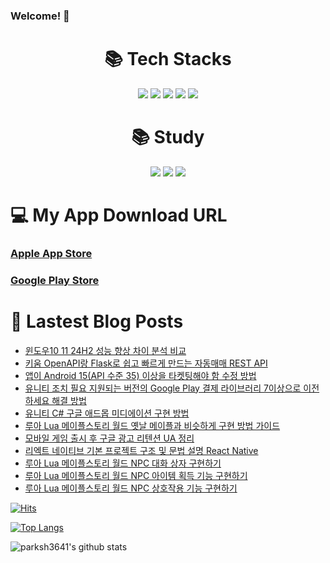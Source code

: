 ### Welcome! 👋

<div align=center><h1>📚 Tech Stacks</h1></div>

<div align=center>   
  <img src="https://img.shields.io/badge/Unity-100000?style=for-the-badge&logo=unity&logoColor=white"/>
  <img src="https://img.shields.io/badge/C%23-239120?style=for-the-badge&logo=c-sharp&logoColor=white"/>
  <img src="https://img.shields.io/badge/Android-3DDC84?style=for-the-badge&logo=android&logoColor=white"/>
  <img src="https://img.shields.io/badge/iOS-000000?style=for-the-badge&logo=ios&logoColor=white"/>
  <img src="https://img.shields.io/badge/googleads-4285F4?style=for-the-badge&logoColor=white"/>
  <br>
</div>


<div align=center><h1>📚 Study</h1></div>
<div align=center>   
  <img src="https://img.shields.io/badge/Flutter-02569B?style=for-the-badge&logo=flutter&logoColor=white"/>
  <img src="https://img.shields.io/badge/Dart-0175C2?style=for-the-badge&logo=dart&logoColor=white"/>
  <img src="https://img.shields.io/badge/swift-F05138?style=for-the-badge&logo=flutter&logoColor=white"/>
    <br>
</div>


<div><h1>💻 My App Download URL</h1></div>

### [Apple App Store](https://apps.apple.com/kr/developer/seong-hyeon-park/id1637056031)
### [Google Play Store](https://play.google.com/store/apps/dev?id=8493220400768769623)


<div><h1>📕 Lastest Blog Posts</h1></div>

<!-- BLOG-POST-LIST:START -->
- [윈도우10 11 24H2 성능 향상 차이 분석 비교](https://parksh3641.tistory.com/entry/%EC%9C%88%EB%8F%84%EC%9A%B010-11-24H2-%EC%84%B1%EB%8A%A5-%ED%96%A5%EC%83%81-%EC%B0%A8%EC%9D%B4-%EB%B6%84%EC%84%9D-%EB%B9%84%EA%B5%90)
- [키움 OpenAPI랑 Flask로 쉽고 빠르게 만드는 자동매매 REST API](https://parksh3641.tistory.com/entry/%ED%82%A4%EC%9B%80-OpenAPI%EB%9E%91-Flask%EB%A1%9C-%EC%89%BD%EA%B3%A0-%EB%B9%A0%EB%A5%B4%EA%B2%8C-%EB%A7%8C%EB%93%9C%EB%8A%94-%EC%9E%90%EB%8F%99%EB%A7%A4%EB%A7%A4-REST-API)
- [앱이  Android 15&lpar;API  수준 35&rpar; 이상을 타켓팅해야 함 수정 방법](https://parksh3641.tistory.com/entry/%EC%95%B1%EC%9D%B4-Android-15API-%EC%88%98%EC%A4%80-35-%EC%9D%B4%EC%83%81%EC%9D%84-%ED%83%80%EC%BC%93%ED%8C%85%ED%95%B4%EC%95%BC-%ED%95%A8-%EC%88%98%EC%A0%95-%EB%B0%A9%EB%B2%95)
- [유니티 조치 필요 지원되는 버전의 Google Play 결제 라이브러리 7이상으로 이전하세요 해결 방법](https://parksh3641.tistory.com/entry/%EC%A1%B0%EC%B9%98-%ED%95%84%EC%9A%94-%EC%A7%80%EC%9B%90%EB%90%98%EB%8A%94-%EB%B2%84%EC%A0%84%EC%9D%98-Google-Play-%EA%B2%B0%EC%A0%9C-%EB%9D%BC%EC%9D%B4%EB%B8%8C%EB%9F%AC%EB%A6%AC%EB%A1%9C-%EC%9D%B4%EC%A0%84%ED%95%98%EC%84%B8%EC%9A%94)
- [유니티 C# 구글 애드몹 미디에이션 구현 방법](https://parksh3641.tistory.com/entry/%EC%9C%A0%EB%8B%88%ED%8B%B0-C-%EA%B5%AC%EA%B8%80-%EC%95%A0%EB%93%9C%EB%AA%B9-%EB%AF%B8%EB%94%94%EC%97%90%EC%9D%B4%EC%85%98-%EA%B5%AC%ED%98%84-%EB%B0%A9%EB%B2%95)
- [루아 Lua 메이플스토리 월드 옛날 메이플과 비슷하게 구현 방법 가이드](https://parksh3641.tistory.com/entry/%EB%A3%A8%EC%95%84-Lua-%EB%A9%94%EC%9D%B4%ED%94%8C%EC%8A%A4%ED%86%A0%EB%A6%AC-%EC%9B%94%EB%93%9C-%EC%98%9B%EB%82%A0-%EB%A9%94%EC%9D%B4%ED%94%8C%EA%B3%BC-%EB%B9%84%EC%8A%B7%ED%95%98%EA%B2%8C-%EA%B5%AC%ED%98%84-%EB%B0%A9%EB%B2%95-%EA%B0%80%EC%9D%B4%EB%93%9C)
- [모바일 게임 출시 후 구글 광고 리텐션 UA 정리](https://parksh3641.tistory.com/entry/%EA%B5%AC%EA%B8%80-%EA%B4%91%EA%B3%A0-%EB%A6%AC%ED%85%90%EC%85%98-%EC%A0%95%EB%A6%AC)
- [리엑트 네이티브 기본 프로젝트 구조 및 문법 설명 React Native](https://parksh3641.tistory.com/entry/%EB%A6%AC%EC%97%91%ED%8A%B8-%EB%84%A4%EC%9D%B4%ED%8B%B0%EB%B8%8C-%EA%B8%B0%EB%B3%B8-%ED%94%84%EB%A1%9C%EC%A0%9D%ED%8A%B8-%EA%B5%AC%EC%A1%B0-%EB%B0%8F-%EB%AC%B8%EB%B2%95-%EC%84%A4%EB%AA%85-React-Native)
- [루아 Lua 메이플스토리 월드 NPC 대화 상자 구현하기](https://parksh3641.tistory.com/entry/%EB%A3%A8%EC%95%84-Lua-%EB%A9%94%EC%9D%B4%ED%94%8C%EC%8A%A4%ED%86%A0%EB%A6%AC-%EC%9B%94%EB%93%9C-NPC-%EB%8C%80%ED%99%94-%EC%83%81%EC%9E%90-%EA%B5%AC%ED%98%84%ED%95%98%EA%B8%B0)
- [루아 Lua 메이플스토리 월드 NPC 아이템 획득 기능 구현하기](https://parksh3641.tistory.com/entry/%EB%A3%A8%EC%95%84-Lua-%EB%A9%94%EC%9D%B4%ED%94%8C%EC%8A%A4%ED%86%A0%EB%A6%AC-%EC%9B%94%EB%93%9C-NPC-%EC%95%84%EC%9D%B4%ED%85%9C-%ED%9A%8D%EB%93%9D-%EA%B8%B0%EB%8A%A5-%EA%B5%AC%ED%98%84%ED%95%98%EA%B8%B0)
- [루아 Lua 메이플스토리 월드 NPC 상호작용 기능 구현하기](https://parksh3641.tistory.com/entry/%EB%A3%A8%EC%95%84-Lua-%EB%A9%94%EC%9D%B4%ED%94%8C%EC%8A%A4%ED%86%A0%EB%A6%AC-%EC%9B%94%EB%93%9C-NPC-%EC%83%81%ED%98%B8%EC%9E%91%EC%9A%A9-%EA%B8%B0%EB%8A%A5-%EA%B5%AC%ED%98%84%ED%95%98%EA%B8%B0)
<!-- BLOG-POST-LIST:END -->
 
 
 
 
[![Hits](https://hits.seeyoufarm.com/api/count/incr/badge.svg?url=https%3A%2F%2Fgithub.com%2Fparksh3641&count_bg=%2379C83D&title_bg=%23555555&icon=&icon_color=%23E7E7E7&title=hits&edge_flat=false)](https://hits.seeyoufarm.com)

[![Top Langs](https://github-readme-stats.vercel.app/api/top-langs/?username=parksh3641)](https://github.com/parksh3641/github-readme-stats)

![parksh3641's github stats](https://github-readme-stats.vercel.app/api?username=parksh3641&show_icons=true)
